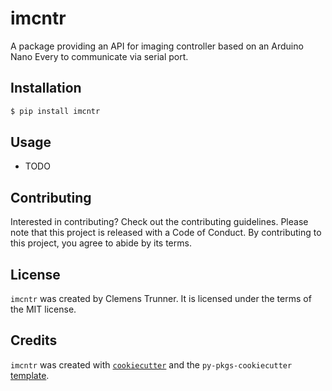 # imcntr

A package providing an API for imaging controller based on an Arduino Nano Every to communicate via serial port.

## Installation

```bash
$ pip install imcntr
```

## Usage

- TODO

## Contributing

Interested in contributing? Check out the contributing guidelines. Please note that this project is released with a Code of Conduct. By contributing to this project, you agree to abide by its terms.

## License

`imcntr` was created by Clemens Trunner. It is licensed under the terms of the MIT license.

## Credits

`imcntr` was created with [`cookiecutter`](https://cookiecutter.readthedocs.io/en/latest/) and the `py-pkgs-cookiecutter` [template](https://github.com/py-pkgs/py-pkgs-cookiecutter).
